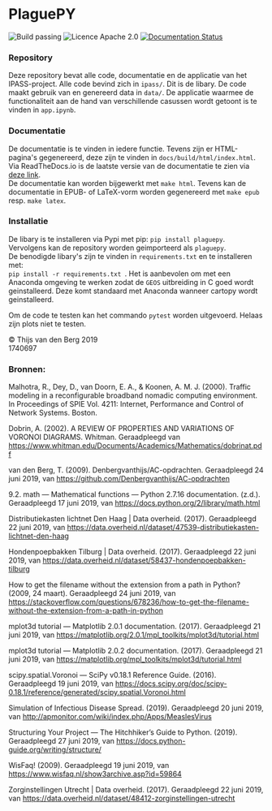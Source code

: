 # PlaguePY
<img src="https://img.shields.io/badge/Build-Passing-brightgreen.svg" alt="Build passing"> <img src="https://img.shields.io/badge/Licence-Apache%202.0-blue.svg" alt="Licence Apache 2.0"> <a href='https://ipass-repo.readthedocs.io/nl/latest/?badge=latest'><img src='https://readthedocs.org/projects/ipass-repo/badge/?version=latest' alt='Documentation Status' /></a>

### Repository
Deze repository bevat alle code, documentatie en de applicatie van het IPASS-project.
Alle code bevind zich in `ipass/`. Dit is de libary.
De code maakt gebruik van en genereerd data in `data/`.
De applicatie waarmee de functionaliteit aan de hand van verschillende
casussen wordt getoont is te vinden in `app.ipynb`. 

### Documentatie
De documentatie is te vinden in iedere functie. Tevens zijn er HTML-pagina's
gegenereerd, deze zijn te vinden in `docs/build/html/index.html`. Via ReadTheDocs.io is de
laatste versie van de documentatie te zien via [deze link](https://ipass-repo.readthedocs.io/nl/latest/).  
De documentatie kan worden bijgewerkt met `make html`. Tevens kan de documentatie in
EPUB- of LaTeX-vorm worden gegenereerd met `make epub` resp. `make latex`.

### Installatie
De libary is te installeren via Pypi met pip: `pip install plaguepy`.
Vervolgens kan de repository worden geimporteerd als `plaguepy`.  
De benodigde libary's zijn te vinden in `requirements.txt` en te installeren met:   
`pip install -r requirements.txt `.
Het is aanbevolen om met een Anaconda omgeving te werken zodat de `GEOS` uitbreiding
in C goed wordt geinstalleerd. Deze komt standaard met Anaconda wanneer cartopy wordt geinstalleerd.

Om de code te testen kan het commando `pytest` worden uitgevoerd. Helaas zijn plots niet te testen.

© Thijs van den Berg 2019    
1740697

### Bronnen:
Malhotra, R., Dey, D., van Doorn, E. A., & Koonen, A. M. J. (2000). Traffic modeling in a reconfigurable broadband nomadic computing environment. In Proceedings of SPIE Vol. 4211: Internet, Performance and Control of Network Systems. Boston.  

Dobrin, A. (2002). A REVIEW OF PROPERTIES AND VARIATIONS OF VORONOI DIAGRAMS. Whitman. Geraadpleegd van https://www.whitman.edu/Documents/Academics/Mathematics/dobrinat.pdf  

van den Berg, T. (2009). Denbergvanthijs/AC-opdrachten. Geraadpleegd 24 juni 2019, van https://github.com/Denbergvanthijs/AC-opdrachten

9.2. math — Mathematical functions — Python 2.7.16 documentation. (z.d.). Geraadpleegd 17 juni 2019, van https://docs.python.org/2/library/math.html    

Distributiekasten lichtnet Den Haag | Data overheid. (2017). Geraadpleegd 22 juni 2019, van https://data.overheid.nl/dataset/47539-distributiekasten-lichtnet-den-haag  

Hondenpoepbakken Tilburg | Data overheid. (2017). Geraadpleegd 22 juni 2019, van https://data.overheid.nl/dataset/58437-hondenpoepbakken-tilburg  

How to get the filename without the extension from a path in Python? (2009, 24 maart). Geraadpleegd 24 juni 2019, van https://stackoverflow.com/questions/678236/how-to-get-the-filename-without-the-extension-from-a-path-in-python  

mplot3d tutorial — Matplotlib 2.0.1 documentation. (2017). Geraadpleegd 21 juni 2019, van https://matplotlib.org/2.0.1/mpl_toolkits/mplot3d/tutorial.html  

mplot3d tutorial — Matplotlib 2.0.2 documentation. (2017). Geraadpleegd 21 juni 2019, van https://matplotlib.org/mpl_toolkits/mplot3d/tutorial.html  

scipy.spatial.Voronoi — SciPy v0.18.1 Reference Guide. (2016). Geraadpleegd 19 juni 2019, van https://docs.scipy.org/doc/scipy-0.18.1/reference/generated/scipy.spatial.Voronoi.html  

Simulation of Infectious Disease Spread. (2019). Geraadpleegd 20 juni 2019, van http://apmonitor.com/wiki/index.php/Apps/MeaslesVirus  

Structuring Your Project — The Hitchhiker’s Guide to Python. (2019). Geraadpleegd 27 juni 2019, van https://docs.python-guide.org/writing/structure/  

WisFaq! (2009). Geraadpleegd 19 juni 2019, van https://www.wisfaq.nl/show3archive.asp?id=59864  

Zorginstellingen Utrecht | Data overheid. (2017). Geraadpleegd 22 juni 2019, van https://data.overheid.nl/dataset/48412-zorginstellingen-utrecht  